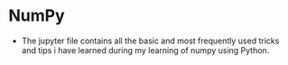 # NumPy
- The jupyter file contains all the basic and most frequently used tricks and tips i have learned during my learning of numpy using Python.

